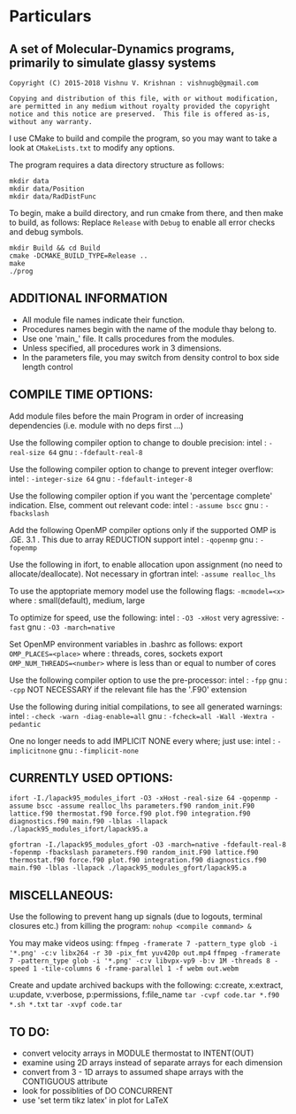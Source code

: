 Particulars
=======

## A set of Molecular-Dynamics programs, primarily to simulate glassy systems

    Copyright (C) 2015-2018 Vishnu V. Krishnan : vishnugb@gmail.com

    Copying and distribution of this file, with or without modification,
    are permitted in any medium without royalty provided the copyright
    notice and this notice are preserved.  This file is offered as-is,
    without any warranty.

I use CMake to build and compile the program, so you may want to take a look at `CMakeLists.txt` to modify any options.

The program requires a data directory structure as follows:

    mkdir data
    mkdir data/Position
    mkdir data/RadDistFunc

To begin, make a build directory, and run cmake from there, and then make to build, as follows:
Replace `Release` with `Debug` to enable all error checks and debug symbols.

    mkdir Build && cd Build
    cmake -DCMAKE_BUILD_TYPE=Release ..
    make
    ./prog


## ADDITIONAL INFORMATION

 * All module file names indicate their function.
 * Procedures names begin with the name of the module thay belong to.
 * Use one 'main_' file. It calls procedures from the modules.
 * Unless specified, all procedures work in 3 dimensions.
 * In the parameters file, you may switch from density control to box side length control


## COMPILE TIME OPTIONS:

Add module files before the main Program in order of increasing dependencies (i.e. module with no deps first ...)

Use the following compiler option to change to double precision:
intel :   `-real-size 64`
gnu   :   `-fdefault-real-8`

Use the following compiler option to change to prevent integer overflow:
intel :   `-integer-size 64`
gnu   :   `-fdefault-integer-8`

Use the following compiler option if you want the 'percentage complete' indication. Else, comment out relevant code:
intel :   `-assume bscc`
gnu   :   `-fbackslash`

Add the following OpenMP compiler options only if the supported OMP is .GE. 3.1 . This due to array REDUCTION support
intel :   `-qopenmp`
gnu   :   `-fopenmp`

Use the following in ifort, to enable allocation upon assignment (no need to allocate/deallocate). Not necessary in gfortran
intel:    `-assume realloc_lhs`

To use the apptopriate memory model use the following flags:
    `-mcmodel=<x>`
  where <x> : small(default), medium, large

To optimize for speed, use the following:
intel :   `-O3 -xHost`
   very agressive: `-fast`
gnu   :   `-O3 -march=native`

Set OpenMP environment variables in .bashrc as follows:
export `OMP_PLACES=<place>`
  where <place> : threads, cores, sockets
export `OMP_NUM_THREADS=<number>`
  where <number> is less than or equal to number of cores

Use the following compiler option to use the pre-processor:
intel :   `-fpp`
gnu   :   `-cpp`
NOT NECESSARY if the relevant file has the '.F90' extension

Use the following during initial compilations, to see all generated warnings:
intel	: `-check -warn -diag-enable=all`
gnu	: `-fcheck=all -Wall -Wextra -pedantic`

One no longer needs to add IMPLICIT NONE every where; just use:
intel  : `-implicitnone`
gnu    : `-fimplicit-none`


## CURRENTLY USED OPTIONS:

`ifort -I./lapack95_modules_ifort -O3 -xHost -real-size 64 -qopenmp -assume bscc -assume realloc_lhs parameters.f90 random_init.F90 lattice.f90 thermostat.f90 force.f90 plot.f90 integration.f90 diagnostics.f90 main.f90 -lblas -llapack ./lapack95_modules_ifort/lapack95.a`

`gfortran -I./lapack95_modules_gfort -O3 -march=native -fdefault-real-8 -fopenmp -fbackslash parameters.f90 random_init.F90 lattice.f90 thermostat.f90 force.f90 plot.f90 integration.f90 diagnostics.f90 main.f90 -lblas -llapack ./lapack95_modules_gfort/lapack95.a`


## MISCELLANEOUS:

Use the following to prevent hang up signals (due to logouts, terminal closures etc.) from killing the program:
`nohup <compile command> &`

You may make videos using:
`ffmpeg -framerate 7 -pattern_type glob -i '*.png' -c:v libx264 -r 30 -pix_fmt yuv420p out.mp4`
`ffmpeg -framerate 7 -pattern_type glob -i '*.png' -c:v libvpx-vp9 -b:v 1M -threads 8 -speed 1 -tile-columns 6 -frame-parallel 1 -f webm out.webm`

Create and update archived backups with the following:
  c:create, x:extract, u:update, v:verbose, p:permissions, f:file_name
`tar -cvpf code.tar *.f90 *.sh *.txt`
`tar -xvpf code.tar`


## TO DO:

* convert velocity arrays in MODULE thermostat to INTENT(OUT)
* examine using 2D arrays instead of separate arrays for each dimension
* convert from 3 - 1D arrays to assumed shape arrays with the CONTIGUOUS attribute
* look for possiblities of DO CONCURRENT
* use 'set term tikz latex' in plot for LaTeX
